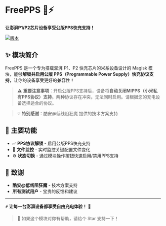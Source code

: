 # FreePPS 🔋⚡

**让澎湃P1/P2芯片设备享受公版PPS快充支持！**

[![版本](https://img.shields.io/badge/版本-v1.0.2-brightgreen)](https://gitee.com/Seyud/FreePPS)

## ✨ 模块简介

FreePPS 是一个专为搭载澎湃 P1、P2 快充芯片的米系设备设计的 Magisk 模块，能够**解锁并启用公版 PPS（Programmable Power Supply）快充协议支持**，让你的设备享受更好的兼容性！

> ⚠️ **重要注意事项**：开启公版PPS支持后，设备将**自动关闭MIPPS（小米私有PPS协议）支持**。两种协议存在冲突，无法同时启用。请根据您的充电设备选择适合的协议。

> 💡 **特别感谢**：酷安@低线阻狂魔 提供的技术方案支持

## 🚀 主要功能

- ✅ **PPS协议解锁** - 启用公版PPS快充支持
- 🔄 **文件监控** - 实时监控关键配置文件变化
- ⚙️ **状态切换** - 通过模块操作按钮快速启用/禁用PPS支持


## 🙏 致谢

- **酷安@低线阻狂魔** - 技术方案支持
- **所有测试用户** - 宝贵的反馈和建议


---

**⚡ 让每一台澎湃设备都享受自由充电体验！** 🔋

> 💝 如果这个模块对你有帮助，请给个 Star 支持一下！